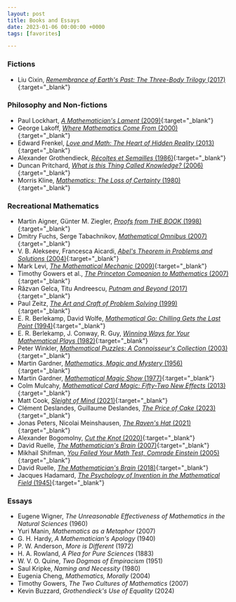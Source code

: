```yaml
---
layout: post
title: Books and Essays
date: 2023-01-06 00:00:00 +0000
tags: [favorites]

---
```

### Fictions
- Liu Cixin, [_Remembrance of Earth's Past: The Three-Body Trilogy_ (2017)](https://www.goodreads.com/book/show/34569357-remembrance-of-earth-s-past){:target="_blank"}

### Philosophy and Non-fictions
- Paul Lockhart, [_A Mathematician's Lament_ (2009)](https://www.goodreads.com/book/show/6232657-a-mathematician-s-lament){:target="_blank"}
- George Lakoff, [_Where Mathematics Come From_ (2000)](https://www.goodreads.com/book/show/53337.Where_Mathematics_Come_From){:target="_blank"}
- Edward Frenkel, [*Love and Math: The Heart of Hidden Reality* (2013)](https://www.goodreads.com/book/show/17290683-love-and-math){:target="_blank"}
- Alexander Grothendieck, [*Récoltes et Semailles* (1986)](https://www.goodreads.com/book/show/16083033-r-coltes-et-semailles){:target="_blank"}
- Duncan Pritchard, [*What is this Thing Called Knowledge?* (2006)](https://www.goodreads.com/book/show/17585522-what-is-this-thing-called-knowledge){:target="_blank"}
- Morris Kline, [*Mathematics: The Loss of Certainty* (1980)](https://www.goodreads.com/book/show/748807){:target="_blank"}

### Recreational Mathematics
- Martin Aigner, Günter M. Ziegler, [*Proofs from THE BOOK* (1998)](https://www.goodreads.com/book/show/40898359-proofs-from-the-book){:target="_blank"}
- Dmitry Fuchs, Serge Tabachnikov, [*Mathematical Omnibus* (2007)](https://www.goodreads.com/book/show/4288158-mathematical-omnibus){:target="_blank"}
- V. B. Alekseev, Francesca Aicardi, [*Abel's Theorem in Problems and Solutions* (2004)](https://www.goodreads.com/book/show/10545066-abel-s-theorem-in-problems-and-solutions){:target="_blank"}
- Mark Levi, [*The Mathematical Mechanic* (2009)](https://www.goodreads.com/book/show/6418615-the-mathematical-mechanic){:target="_blank"}
- Timothy Gowers et al., [*The Princeton Companion to Mathematics* (2007)](https://www.goodreads.com/book/show/1471873.The_Princeton_Companion_to_Mathematics){:target="_blank"}
- Răzvan Gelca, Titu Andreescu, [*Putnam and Beyond* (2017)](https://www.goodreads.com/book/show/513951.Putnam_and_Beyond){:target="_blank"}
- Paul Zeitz, [*The Art and Craft of Problem Solving* (1999)](https://www.goodreads.com/book/show/593458.The_Art_And_Craft_of_Problem_Solving){:target="_blank"}
- E. R. Berlekamp, David Wolfe, [*Mathematical Go: Chilling Gets the Last Point* (1994)](https://www.goodreads.com/book/show/3678880-mathematical-go){:target="_blank"}
- E. R. Berlekamp, J. Conway, R. Guy, [*Winning Ways for Your Mathematical Plays* (1982)](https://www.goodreads.com/book/show/1293306.Winning_Ways_for_Your_Mathematical_Plays){:target="_blank"}
- Peter Winkler, [*Mathematical Puzzles: A Connoisseur's Collection* (2003)](https://www.goodreads.com/book/show/9854325){:target="_blank"}
- Martin Gardner, [*Mathematics, Magic and Mystery* (1956)](https://www.goodreads.com/book/show/715585.Mathematics_Magic_and_Mystery){:target="_blank"}
- Martin Gardner, [*Mathematical Magic Show* (1977)](https://www.goodreads.com/book/show/1206345.Mathematical_Magic_Show){:target="_blank"}
- Colm Mulcahy, [*Mathematical Card Magic: Fifty-Two New Effects* (2013)](https://www.goodreads.com/book/show/14411333-mathematical-card-magic){:target="_blank"}
- Matt Cook, [*Sleight of Mind* (2021)](https://www.goodreads.com/book/show/56947327-sleight-of-mind){:target="_blank"}
- Clément Deslandes, Guillaume Deslandes, [*The Price of Cake* (2023)](https://www.goodreads.com/en/book/show/61238756-the-price-of-cake){:target="_blank"}
- Jonas Peters, Nicolai Meinshausen, [*The Raven's Hat* (2021)](https://www.goodreads.com/book/show/56792714-the-raven-s-hat){:target="_blank"}
- Alexander Bogomolny, [*Cut the Knot* (2020)](https://www.goodreads.com/book/show/55927993-cut-the-knot){:target="_blank"}
- David Ruelle, [*The Mathematician's Brain* (2007)](https://www.goodreads.com/book/show/1678306.The_Mathematician_s_Brain){:target="_blank"}
- Mikhail Shifman, [*You Failed Your Math Test, Comrade Einstein* (2005)](https://www.goodreads.com/book/show/136913527-you-failed-your-math-test-comrade-einstein){:target="_blank"}
- David Ruelle, [*The Mathematician's Brain* (2018)](https://www.goodreads.com/en/book/show/1678306.The_Mathematician_s_Brain){:target="_blank"}
- Jacques Hadamard, [*The Psychology of Invention in the Mathematical Field* (1945)](https://www.goodreads.com/book/show/1555661.The_Mathematician_s_Mind){:target="_blank"}

### Essays
- Eugene Wigner, _The Unreasonable Effectiveness of Mathematics in the Natural Sciences_ (1960)
- Yuri Manin, _Mathematics as a Metaphor_ (2007)
- G. H. Hardy, _A Mathematician's Apology_ (1940)
- P. W. Anderson, _More is Different_ (1972)
- H. A. Rowland, _A Plea for Pure Sciences_ (1883)
- W. V. O. Quine, _Two Dogmas of Empiracism_ (1951)
- Saul Kripke, _Naming and Necessity_ (1980)
- Eugenia Cheng, _Mathematics, Morally_ (2004)
- Timothy Gowers, _The Two Cultures of Mathematics_  (2007)
- Kevin Buzzard, _Grothendieck's Use of Equality_ (2024)